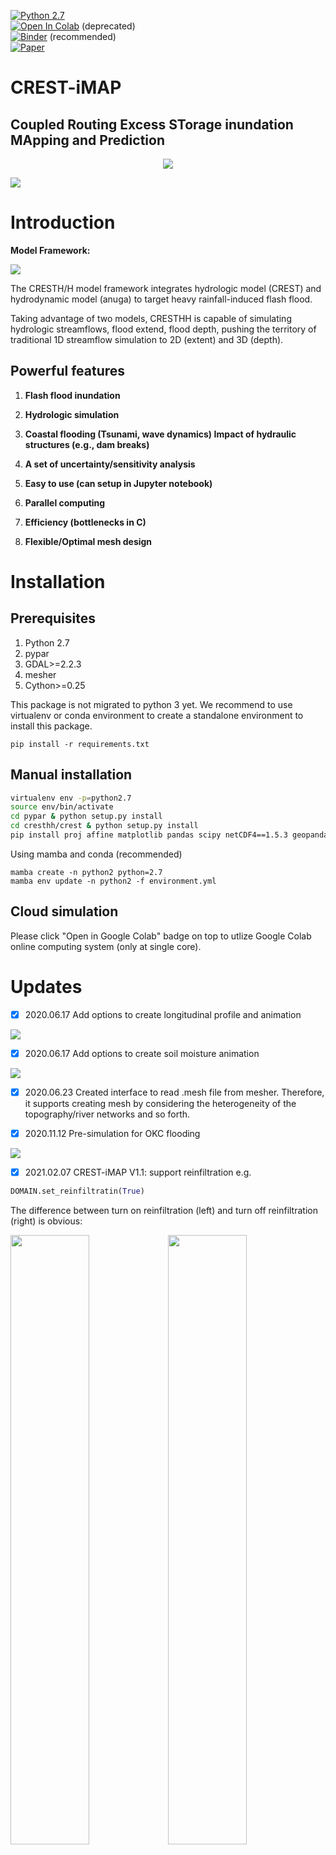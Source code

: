 [![Python 2.7](https://img.shields.io/badge/python-2.7-blue.svg)](https://www.python.org/downloads/release/python-275/)  
[![Open In Colab](https://colab.research.google.com/assets/colab-badge.svg)](https://colab.research.google.com/drive/1wTq3vaiQwJeLoqe4YMnyzV4ZQ6pvOez1?usp=sharing)  (deprecated)  
[![Binder](https://mybinder.org/badge_logo.svg)](https://mybinder.org/v2/gh/chrimerss/python2-binder/HEAD) (recommended)  
[![Paper](https://img.shields.io/badge/-10.1016%2Fj.envsoft.2021.105051-blue)](https://www.sciencedirect.com/science/article/pii/S1364815221000943)  

# CREST-iMAP

## Coupled Routing Excess STorage inundation MApping and Prediction
<p align="center">
<img src="img/Harvey_d01.gif">
</p>
<img src="img/model_structure.png">

# Introduction

**Model Framework:**

<img src="img/model_framework.png">

The CRESTH/H model framework integrates hydrologic model (CREST) and hydrodynamic model (anuga) to target heavy rainfall-induced flash flood.

Taking advantage of two models, CRESTHH is capable of simulating hydrologic streamflows, flood extend, flood depth, pushing the territory of traditional 1D streamflow simulation to 2D (extent) and 3D (depth).

## Powerful features

1. __Flash flood inundation__

2. __Hydrologic simulation__

3. __Coastal flooding (Tsunami, wave dynamics)
Impact of hydraulic structures (e.g., dam breaks)__

4. __A set of uncertainty/sensitivity analysis__

5. __Easy to use (can setup in Jupyter notebook)__

6. __Parallel computing__

7. __Efficiency (bottlenecks in C)__

8. __Flexible/Optimal mesh design__

# Installation

## Prerequisites

1. Python 2.7
2. pypar
3. GDAL>=2.2.3
4. mesher
5. Cython>=0.25

This package is not migrated to python 3 yet. We recommend to use virtualenv or conda environment to create a standalone environment to install this package.

```
pip install -r requirements.txt
```
## Manual installation

```bash
virtualenv env -p=python2.7
source env/bin/activate
cd pypar & python setup.py install
cd cresthh/crest & python setup.py install
pip install proj affine matplotlib pandas scipy netCDF4==1.5.3 geopandas

```

Using mamba and conda (recommended)
```
mamba create -n python2 python=2.7
mamba env update -n python2 -f environment.yml
```

## Cloud simulation

Please click "Open in Google Colab" badge on top to utlize Google Colab online computing system (only at single core).

# Updates

- [x] 2020.06.17 Add options to create longitudinal profile and animation

<img src="img/channel.gif">

- [x] 2020.06.17 Add options to create soil moisture animation

<img src="img/soilmoisture.gif">

- [x] 2020.06.23 Created interface to read .mesh file from mesher. Therefore, it supports creating mesh by considering the heterogeneity of the topography/river networks and so forth.

- [x] 2020.11.12 Pre-simulation for OKC flooding

<img src="img/OKC_flooding.gif">

- [x] 2021.02.07 CREST-iMAP V1.1: support reinfiltration
e.g.  
```python
DOMAIN.set_reinfiltratin(True)
```

The difference between turn on reinfiltration (left) and turn off reinfiltration (right) is obvious:

<img src="img/on_reinfiltration.png" width="50%"><img src="img/off_reinfiltration.png" width="50%">

# TODO

- [ ] Add support for canopy interception
- [ ] Create Docker file to better minimize the installation process
- [ ] Option to provide land cover data and infer friction
- [ ] Complete examples for each feature

# Citation

Li, Z., Chen, M., Gao, S., Luo, X., Gourley, J., Kirstetter, P., Yang, T., Kolar, R., McGovern, A., Wen, Y., Rao, B., Yami, T., Hong, Y., 2021. CREST-iMAP v1.0: A fully coupled hydrologic-hydraulic modeling framework dedicated to flood inundation mapping and prediction, Environmental Modelling and Software, 141, 105051.

Li, Z., Chen, M., Gao, S., Wen, Y., Gourley, J. J., Yang, T., Kolar, R., & Hong, Y. (2022). Can re-infiltration process be ignored for flood inundation mapping and prediction during extreme storms? A case study in Texas Gulf Coast region. Environmental Modelling & Software, 155, 105450. https://doi.org/10.1016/j.envsoft.2022.105450
